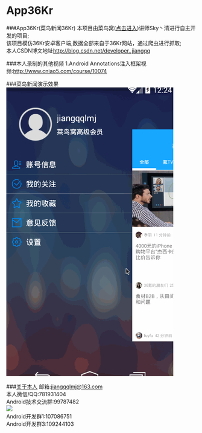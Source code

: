# App36Kr
###App36Kr(菜鸟新闻36Kr)
本项目由菜鸟窝(<a href="http://www.cniao5.com/">点击进入</a>)讲师Sky丶清进行自主开发的项目;</br>
该项目模仿36Kr安卓客户端,数据全部来自于36Kr网站，通过爬虫进行抓取;</br>
本人CSDN博文地址<a href="http://blog.csdn.net/developer_jiangqq">http://blog.csdn.net/developer_jiangqq</a></br>

###本人录制的其他视频
1.Android Annotations注入框架视频:http://www.cniao5.com/course/10074</br>

###菜鸟新闻演示效果
<img src="https://github.com/jiangqqlmj/App36Kr/blob/master/pull_1.gif"/>

###<a href="http://blog.csdn.net/developer_jiangqq">关于本人</a>
邮箱:jiangqqlmj@163.com</br>
本人微信/QQ:781931404</br>
Android技术交流群:99787482</br>
<img src="http://img.blog.csdn.net/20151121085753187"/></br>
Android开发群1:107086751</br>
Android开发群3:109244103</br>
